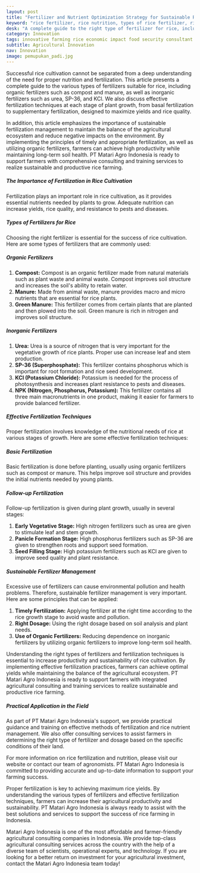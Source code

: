 ```yaml
---
layout: post
title: "Fertilizer and Nutrient Optimization Strategy for Sustainable Rice"
keyword: "rice fertilizer, rice nutrition, types of rice fertilizer, rice farming, organic fertilizer, inorganic fertilizer, fertilization techniques, agricultural consultant, integrated agricultural training, PT Matari Agro Indonesia"
desk: "A complete guide to the right type of fertilizer for rice, including organic and inorganic fertilizers, and fertilization techniques for optimal harvest results"
category: Innovation
tags: innovative farming rice economic impact food security consultant
subtitle: Agricultural Innovation
nav: Innovation
image: pemupukan_padi.jpg
---
```


Successful rice cultivation cannot be separated from a deep understanding of the need for proper nutrition and fertilization. This article presents a complete guide to the various types of fertilizers suitable for rice, including organic fertilizers such as compost and manure, as well as inorganic fertilizers such as urea, SP-36, and KCl. We also discuss effective fertilization techniques at each stage of plant growth, from basal fertilization to supplementary fertilization, designed to maximize yields and rice quality.

In addition, this article emphasizes the importance of sustainable fertilization management to maintain the balance of the agricultural ecosystem and reduce negative impacts on the environment. By implementing the principles of timely and appropriate fertilization, as well as utilizing organic fertilizers, farmers can achieve high productivity while maintaining long-term soil health. PT Matari Agro Indonesia is ready to support farmers with comprehensive consulting and training services to realize sustainable and productive rice farming.

##### The Importance of Fertilization in Rice Cultivation
Fertilization plays an important role in rice cultivation, as it provides essential nutrients needed by plants to grow. Adequate nutrition can increase yields, rice quality, and resistance to pests and diseases.

##### Types of Fertilizers for Rice
Choosing the right fertilizer is essential for the success of rice cultivation. Here are some types of fertilizers that are commonly used:

##### Organic Fertilizers
1. **Compost:** Compost is an organic fertilizer made from natural materials such as plant waste and animal waste. Compost improves soil structure and increases the soil's ability to retain water.
2. **Manure:** Made from animal waste, manure provides macro and micro nutrients that are essential for rice plants.
3. **Green Manure:** This fertilizer comes from certain plants that are planted and then plowed into the soil. Green manure is rich in nitrogen and improves soil structure.

##### Inorganic Fertilizers
1. **Urea:** Urea is a source of nitrogen that is very important for the vegetative growth of rice plants. Proper use can increase leaf and stem production.
2. **SP-36 (Superphosphate):** This fertilizer contains phosphorus which is important for root formation and rice seed development.
3. **KCl (Potassium Chloride):** Potassium is needed for the process of photosynthesis and increases plant resistance to pests and diseases.
4. **NPK (Nitrogen, Phosphorus, Potassium):** This fertilizer contains all three main macronutrients in one product, making it easier for farmers to provide balanced fertilizer.

##### Effective Fertilization Techniques
Proper fertilization involves knowledge of the nutritional needs of rice at various stages of growth. Here are some effective fertilization techniques:

##### Basic Fertilization
Basic fertilization is done before planting, usually using organic fertilizers such as compost or manure. This helps improve soil structure and provides the initial nutrients needed by young plants.

##### Follow-up Fertilization
Follow-up fertilization is given during plant growth, usually in several stages:
1. **Early Vegetative Stage:** High nitrogen fertilizers such as urea are given to stimulate leaf and stem growth.
2. **Panicle Formation Stage:** High phosphorus fertilizers such as SP-36 are given to strengthen roots and support seed formation.
3. **Seed Filling Stage:** High potassium fertilizers such as KCl are given to improve seed quality and plant resistance.

##### Sustainable Fertilizer Management
Excessive use of fertilizers can cause environmental pollution and health problems. Therefore, sustainable fertilizer management is very important. Here are some principles that can be applied:
1. **Timely Fertilization:** Applying fertilizer at the right time according to the rice growth stage to avoid waste and pollution.
2. **Right Dosage:** Using the right dosage based on soil analysis and plant needs.
3. **Use of Organic Fertilizers:** Reducing dependence on inorganic fertilizers by utilizing organic fertilizers to improve long-term soil health.

Understanding the right types of fertilizers and fertilization techniques is essential to increase productivity and sustainability of rice cultivation. By implementing effective fertilization practices, farmers can achieve optimal yields while maintaining the balance of the agricultural ecosystem. PT Matari Agro Indonesia is ready to support farmers with integrated agricultural consulting and training services to realize sustainable and productive rice farming.

##### Practical Application in the Field
As part of PT Matari Agro Indonesia's support, we provide practical guidance and training on effective methods of fertilization and rice nutrient management. We also offer consulting services to assist farmers in determining the right type of fertilizer and dosage based on the specific conditions of their land.

For more information on rice fertilization and nutrition, please visit our website or contact our team of agronomists. PT Matari Agro Indonesia is committed to providing accurate and up-to-date information to support your farming success.

Proper fertilization is key to achieving maximum rice yields. By understanding the various types of fertilizers and effective fertilization techniques, farmers can increase their agricultural productivity and sustainability. PT Matari Agro Indonesia is always ready to assist with the best solutions and services to support the success of rice farming in Indonesia.

Matari Agro Indonesia is one of the most affordable and farmer-friendly agricultural consulting companies in Indonesia. We provide top-class agricultural consulting services across the country with the help of a diverse team of scientists, operational experts, and technology. If you are looking for a better return on investment for your agricultural investment, contact the Matari Agro Indonesia team today!